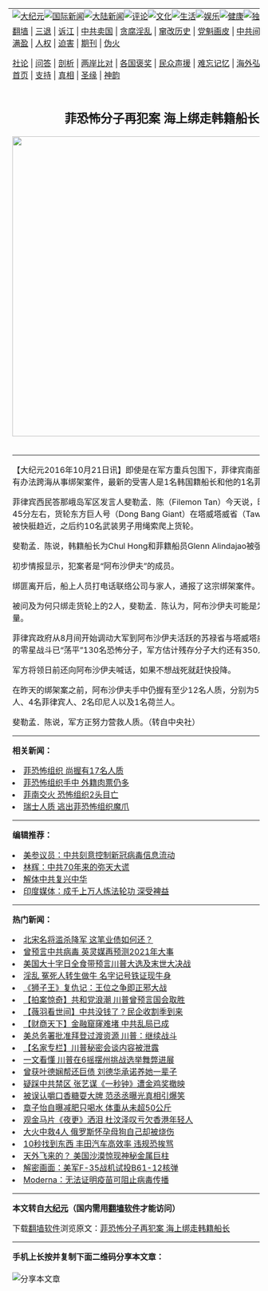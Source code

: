 <a name="1" id="1" target="_blank"></a><span id="1"></span>
<table align=center border="0"><tr><td colspan="2" VALIGN=TOP><a href="https://github.com/quqsuf399/djy/blob/master/gb/nsc413.md#1"><img src="https://raw.githubusercontent.com/quqsuf399/www/master/t/djy/1.jpg" title="大纪元"></a><a href="https://github.com/quqsuf399/djy/blob/master/gb/n24hr.md#1"><img src="https://raw.githubusercontent.com/quqsuf399/www/master/t/djy/3.jpg" title="国际新闻"></a><a href="https://github.com/quqsuf399/djy/blob/master/gb/nsc413.md#1"><img src="https://raw.githubusercontent.com/quqsuf399/www/master/t/djy/4.jpg" title="大陆新闻"></a><a href="https://github.com/quqsuf399/djy/blob/master/gb/news392.md#1"><img src="https://raw.githubusercontent.com/quqsuf399/www/master/t/djy/5.jpg" title="评论"></a><a href="https://github.com/quqsuf399/djy/blob/master/gb/news2007.md#1"><img src="https://raw.githubusercontent.com/quqsuf399/www/master/t/djy/6.jpg" title="文化"></a><a href="https://github.com/quqsuf399/djy/blob/master/gb/news2008.md#1"><img src="https://raw.githubusercontent.com/quqsuf399/www/master/t/djy/7.jpg" title="生活"></a><a href="https://github.com/quqsuf399/djy/blob/master/gb/ncyule.md#1"><img src="https://raw.githubusercontent.com/quqsuf399/www/master/t/djy/8.jpg" title="娱乐"></a><a href="https://github.com/quqsuf399/djy/blob/master/gb/nsc1002.md#1"><img src="https://raw.githubusercontent.com/quqsuf399/www/master/t/djy/9.jpg" title="健康"><a href="https://github.com/quqsuf399/djy/blob/master/gb/nf6092.md#1"><img src="https://raw.githubusercontent.com/quqsuf399/www/master/t/djy/10a.jpg" title="独家"></a><a href="https://github.com/quqsuf399/djy/blob/master/gb/nf4514.md#1"><img src="https://raw.githubusercontent.com/quqsuf399/www/master/t/djy/12a.jpg" title="头条"></a></td></tr>
<tr><td colspan="2" VALIGN=TOP><a target="_blank" href="https://github.com/quqsuf399/www/blob/master/README.md?zsrh#1">翻墙</a> | <a target="_blank" href="https://github.com/quqsuf399/djy/blob/master/gb/nf5657.md#1">三退</a> | <a target="_blank" href="https://github.com/quqsuf399/djy/blob/master/gb/nf6124.md#1">诉江</a> | <a target="_blank" href="https://github.com/quqsuf399/djy/blob/master/gb/nf1176117.md#1">中共卖国</a> | <a target="_blank" href="https://github.com/quqsuf399/djy/blob/master/gb/nf5773.md#1">贪腐淫乱</a> | <a target="_blank" href="https://github.com/quqsuf399/djy/blob/master/gb/nf1176115.md#1">窜改历史</a> | <a target="_blank" href="https://github.com/quqsuf399/djy/blob/master/gb/nf1176107.md#1">党魁画皮</a> | <a target="_blank" href="https://github.com/quqsuf399/djy/blob/master/gb/nf1320400.md#1">中共间谍</a> | <a target="_blank" href="https://github.com/quqsuf399/djy/blob/master/gb/nf1176114.md#1">破坏传统</a> | <a target="_blank" href="https://github.com/quqsuf399/ntdtv/blob/master/gb/prog447_1.md#1">恶贯满盈</a> | <a target="_blank" href="https://github.com/quqsuf399/djy/blob/master/gb/ncid278.md#1">人权</a> | <a target="_blank" href="https://github.com/quqsuf399/djy/blob/master/gb/nf1176111.md#1">迫害</a> | <a target="_blank" href="https://gitlab.com/szzdlab/mh-qikan/blob/master/README.md#1">期刊</a> | <a target="_blank" href="https://github.com/quqsuf399/djy/blob/master/gb/nf5562.md#1">伪火</a></p><p><a target="_blank" href="https://github.com/quqsuf399/djy/blob/master/gb/9p.md#1">社论</a> | <a target="_blank" href="https://github.com/quqsuf399/djy/blob/master/gb/nf4378.md#1">问答</a> | <a target="_blank" href="https://github.com/quqsuf399/djy/blob/master/gb/nf5792.md#1">剖析</a> | <a target="_blank" href="https://github.com/quqsuf399/djy/blob/master/gb/nf5735.md#1">两岸比对</a> | <a target="_blank" href="https://github.com/quqsuf399/djy/blob/master/gb/nf6119.md#1">各国褒奖</a> | <a target="_blank" href="https://github.com/quqsuf399/djy/blob/master/gb/nf6120.md#1">民众声援</a> | <a target="_blank" href="https://github.com/quqsuf399/djy/blob/master/gb/nf1188594.md#1">难忘记忆</a> | <a target="_blank" href="https://github.com/quqsuf399/djy/blob/master/gb/nf3180.md#1">海外弘传</a> | <a target="_blank" href="https://github.com/quqsuf399/djy/blob/master/gb/nf5410.md#1">万人上访</a> | <a target="_blank" href="https://github.com/quqsuf399/www/blob/master/README.md?zsrh#1">平台首页</a> | <a target="_blank" href="https://github.com/quqsuf399/djy/blob/master/gb/nf4386.md#1">支持</a> | <a target="_blank" href="https://github.com/quqsuf399/djy/blob/master/gb/nf4389.md#1">真相</a> | <a target="_blank" href="https://github.com/quqsuf399/djy/blob/master/gb/nf5790.md#1">圣缘</a> | <a target="_blank" href="https://github.com/quqsuf399/djy/blob/master/gb/nf4786.md#1">神韵</a></td></tr>
<tr><td VALIGN=TOP width="626"><h2 align=center>菲恐怖分子再犯案 海上绑走韩籍船长</h2>
<img width="600" src="https://i.epochtimes.com/assets/uploads/2020/11/us-election-voter-fraud__1200x800-320x200.jpg" />
<h6></h6>
<hr>
	<p>【大纪元2016年10月21日讯】即使是在军方重兵包围下，<ahref="https://github.com/quqsuf399/djy/blob/master/gb/tag/%E8%8F%B2%E5%BE%8B%E5%AE%BE.md#1">菲律宾</a>南部<ahref="https://github.com/quqsuf399/djy/blob/master/gb/tag/%E6%81%90%E6%80%96%E7%BB%84%E7%BB%87.md#1">恐怖组织</a>依然有办法跨海从事<ahref="https://github.com/quqsuf399/djy/blob/master/gb/tag/%E7%BB%91%E6%9E%B6.md#1">绑架</a>案件，最新的受害人是1名韩国籍船长和他的1名<ahref="https://github.com/quqsuf399/djy/blob/master/gb/tag/%E8%8F%B2%E5%BE%8B%E5%AE%BE.md#1">菲律宾</a>籍船员。</p>
<p>菲律宾西民答那峨岛军区发言人斐勒孟．陈（Filemon Tan）今天说，昨天下午2时45分左右，货轮东方巨人号（Dong Bang Giant）在塔威塔威省（Tawi-tawi）海域被快艇趋近，之后约10名武装男子用绳索爬上货轮。</p>
<p>斐勒孟．陈说，韩籍船长为Chul Hong和菲籍船员Glenn Alindajao被强行带走。</p>
<p>初步情报显示，犯案者是“阿布沙伊夫”的成员。</p>
<p>绑匪离开后，船上人员打电话联络公司与家人，通报了这宗<ahref="https://github.com/quqsuf399/djy/blob/master/gb/tag/%E7%BB%91%E6%9E%B6.md#1">绑架</a>案件。</p>
<p>被问及为何只绑走货轮上的2人，斐勒孟．陈认为，阿布沙伊夫可能是为了机动性考量。</p>
<p>菲律宾政府从8月间开始调动大军到阿布沙伊夫活跃的苏禄省与塔威塔威省，连月来的零星战斗已“荡平”130名恐怖分子，军方估计残存分子大约还有350人。</p>
<p>军方将领日前还向阿布沙伊夫喊话，如果不想战死就赶快投降。</p>
<p>在昨天的绑架案之前，阿布沙伊夫手中仍握有至少12名人质，分别为5名马来西亚人、4名菲律宾人、2名印尼人以及1名荷兰人。</p>
<p>斐勒孟．陈说，军方正努力营救人质。（转自中央社）</p>
	
<hr>


<strong>相关新闻：</strong>
<li><a href="https://github.com/quqsuf399/djy/blob/master/gb/13/12/5/n4027353.md#1">菲恐怖组织  尚握有17名人质</a></li>
<li><a href="https://github.com/quqsuf399/djy/blob/master/gb/14/10/18/n4275353.md#1">菲恐怖组织手中 外籍肉票仍多</a></li>
<li><a href="https://github.com/quqsuf399/djy/blob/master/gb/14/11/15/n4296787.md#1">菲南交火 恐怖组织2头目亡</a></li>
<li><a href="https://github.com/quqsuf399/djy/blob/master/gb/14/12/6/n4312628.md#1">瑞士人质 逃出菲恐怖组织魔爪</a></li>
<hr>


<strong>编辑推荐：</strong>
<li><a href="https://github.com/onzhi266/djy/blob/master/gb/20/2/22/n11887949.md#1">美参议员：中共刻意控制新冠病毒信息流动</a></li>
<li><a href="https://github.com/tsiac2612/djy/blob/master/gb/19/10/2/n11563735.md#1" target="_blank">林辉：中共70年来的弥天大谎</a></li><li><a href="https://github.com/quqsuf399/djy/blob/master/gb/18/3/21/n10237682.md?dfh#1" target="_blank">解体中共复兴中华</a></li><li><a href="https://github.com/quqsuf399/djy/blob/master/gb/18/10/27/n10812623.md#1" target="_blank">印度媒体：成千上万人炼法轮功 深受裨益</a></li>
<hr>

<strong>热门新闻：</strong>
<li><a href="https://github.com/quqsuf399/djy/blob/master/gb/20/10/26/n12503755.md#1">北宋名将滥杀降军 这笔业债如何还？</a></li>
<li><a href="https://github.com/quqsuf399/djy/blob/master/gb/20/11/22/n12567180.md#1">曾预言中共病毒 英灵媒再预测2021年大事</a></li>
<li><a href="https://github.com/quqsuf399/djy/blob/master/gb/20/11/16/n12553592.md#1">美国大十字日全食带预言川普大选及末世大决战</a></li>
<li><a href="https://github.com/quqsuf399/djy/blob/master/gb/20/11/13/n12546366.md#1">淫乱 冤死人转生做牛 名字记号铁证现牛身</a></li>
<li><a href="https://github.com/quqsuf399/djy/blob/master/gb/20/11/20/n12564664.md#1">《狮子王》复仇记：王位之争即正邪大战</a></li>
<li><a href="https://github.com/quqsuf399/djy/blob/master/gb/20/11/26/n12576193.md#1">【拍案惊奇】共和党浪潮 川普曾预言国会取胜</a></li>
<li><a href="https://github.com/quqsuf399/djy/blob/master/gb/20/11/25/n12575170.md#1">【薇羽看世间】中共没钱了？民企收割季到来</a></li>
<li><a href="https://github.com/quqsuf399/djy/blob/master/gb/20/11/25/n12575286.md#1">【财商天下】金融窟窿难堵 中共乱局已成</a></li>
<li><a href="https://github.com/quqsuf399/djy/blob/master/gb/20/11/24/n12570599.md#1">美总务署批准拜登过渡资源 川普：继续战斗</a></li>
<li><a href="https://github.com/quqsuf399/djy/blob/master/gb/20/11/24/n12572098.md#1">【名家专栏】川普秘密会谈内容被泄露</a></li>
<li><a href="https://github.com/quqsuf399/djy/blob/master/gb/20/11/24/n12572558.md#1">一文看懂 川普在6摇摆州挑战选举舞弊进展</a></li>
<li><a href="https://github.com/quqsuf399/djy/blob/master/gb/20/11/23/n12570274.md#1">曾获叶德娴帮还巨债 刘德华承诺养她一辈子</a></li>
<li><a href="https://github.com/quqsuf399/djy/blob/master/gb/20/11/24/n12572570.md#1">疑踩中共禁区 张艺谋《一秒钟》遭金鸡奖撤映</a></li>
<li><a href="https://github.com/quqsuf399/djy/blob/master/gb/20/11/24/n12570674.md#1">被误认嚼口香糖耍大牌 范丞丞曝光真相引爆笑</a></li>
<li><a href="https://github.com/quqsuf399/djy/blob/master/gb/20/11/23/n12570098.md#1">章子怡自曝减肥只喝水 体重从未超50公斤</a></li>
<li><a href="https://github.com/quqsuf399/djy/blob/master/gb/20/11/24/n12572786.md#1">观金马片《夜更》洒泪 杜汶泽叹亏欠香港年轻人</a></li>
<li><a href="https://github.com/quqsuf399/djy/blob/master/gb/20/11/24/n12571000.md#1">大火中救4人 俄罗斯怀孕母狗自己却被烧伤</a></li>
<li><a href="https://github.com/quqsuf399/djy/blob/master/gb/20/11/18/n12557602.md#1">10秒找到东西 丰田汽车高效率 违规恐挨骂</a></li>
<li><a href="https://github.com/quqsuf399/djy/blob/master/gb/20/11/25/n12574162.md#1">天外飞来的？ 美国沙漠惊现神秘金属巨柱</a></li>
<li><a href="https://github.com/quqsuf399/djy/blob/master/gb/20/11/24/n12571675.md#1">解密画面：美军F-35战机试投B61-12核弹</a></li>
<li><a href="https://github.com/quqsuf399/djy/blob/master/gb/20/11/24/n12572434.md#1">Moderna：无法证明疫苗可阻止病毒传播</a></li>
<hr>

<strong>本文转自<a href="https://www.epochtimes.com">大纪元</a>（国内需用<a href="https://github.com/quqsuf399/www/blob/master/README.md#8">翻墙软件</a>才能访问）</strong><p>下载<a href="https://github.com/quqsuf399/www/blob/master/README.md#8">翻墙软件</a>浏览原文：<a href="https://www.epochtimes.com/gb/16/10/21/n8418787.htm">菲恐怖分子再犯案 海上绑走韩籍船长</a></p><hr>

<strong>手机上长按并复制下面二维码分享本文章：</strong><br><br><img src="https://chart.apis.google.com/chart?cht=qr&chs=240x240&choe=UTF-8&chld=M|2&chl=https://github.com/quqsuf399/djy/blob/master/gb/16/10/21/n8418787.md%231" title="分享本文章"></td><td VALIGN=TOP><a href="https://github.com/quqsuf399/djy/blob/master/gb/16/1/21/n4622075.md?dfh#1" target="_blank"><img src="https://raw.githubusercontent.com/quqsuf399/djy/master/gb/300/wei-f1.jpg" title="中共的伪火骗局"  alt="中共的伪火骗局"></a><br><a href="https://github.com/quqsuf399/www/blob/master/README.md?dfh#9" target="_blank"><img src="https://raw.githubusercontent.com/quqsuf399/djy/master/gb/300/yong-h.jpg" title="永恒的见证"  alt="永恒的见证"></a><br><a href="https://github.com/quqsuf399/djy/blob/master/gb/13/9/29/n3974789.md?dfh#1" target="_blank"><img src="https://raw.githubusercontent.com/quqsuf399/djy/master/gb/300/shang-lnz.jpg" title="善良女子被中共投男牢"  alt="善良女子被中共投男牢"></a><br><a href="https://github.com/quqsuf399/djy/blob/master/gb/16/3/16/n4663449.md?dfh#1" target="_blank"><img src="https://raw.githubusercontent.com/quqsuf399/djy/master/gb/300/huo-z3.jpg" title="警卫目击活摘器官"  alt="警卫目击活摘器官"></a><br><a href="https://github.com/quqsuf399/djy/blob/master/gb/16/8/7/n8177641.md?dfh#1" target="_blank"><img src="https://raw.githubusercontent.com/quqsuf399/djy/master/gb/300/huo-z4.jpg" title="证人描述活摘恐怖"  alt="证人描述活摘恐怖"></a><br><a href="https://github.com/quqsuf399/djy/blob/master/gb/10/4/19/n2881569.md?dfh#1" target="_blank"><img src="https://raw.githubusercontent.com/quqsuf399/djy/master/gb/300/huo-z1.jpg" title="揭开活摘器官黑幕"  alt="揭开活摘器官黑幕"></a><br><a href="https://github.com/quqsuf399/djy/blob/master/gb/10/11/7/n3077476.md?dfh#1" target="_blank"><img src="https://raw.githubusercontent.com/quqsuf399/djy/master/gb/300/ma-ks.jpg" title="马克思的成魔之路"  alt="马克思的成魔之路"></a><br><a href="https://github.com/quqsuf399/djy/blob/master/gb/14/6/9/n4173977.md?dfh#1" target="_blank"><img src="https://raw.githubusercontent.com/quqsuf399/djy/master/gb/300/chang-zs.jpg" title="藏字石 蕴天机"  alt="藏字石 蕴天机"></a><br><a href="https://github.com/quqsuf399/djy/blob/master/gb/18/5/10/n10381511.md?dfh#1" target="_blank"><img src="https://raw.githubusercontent.com/quqsuf399/djy/master/gb/300/st1.jpg" title="关注3亿人三退"  alt="关注3亿人三退"></a><br><a href="https://github.com/quqsuf399/djy/blob/master/gb/18/3/21/n10237682.md?dfh#1" target="_blank"><img src="https://raw.githubusercontent.com/quqsuf399/djy/master/gb/300/jie-t.jpg" title="解体中共复兴中华"  alt="解体中共复兴中华"></a><br><a href="https://github.com/quqsuf399/djy/blob/master/gb/9/2/9/n2422991.md?dfh#1" target="_blank"><img src="https://raw.githubusercontent.com/quqsuf399/djy/master/gb/300/gao-zs.jpg" title="中共迫害良心律师"  alt="中共迫害良心律师"></a><br><a href="https://github.com/quqsuf399/djy/blob/master/gb/18/12/9/n10900044.md?dfh#1" target="_blank"><img src="https://raw.githubusercontent.com/quqsuf399/djy/master/gb/300/sj1.jpg" title="303万人举报江泽民"  alt="303万人举报江泽民"></a><br><a href="https://github.com/quqsuf399/djy/blob/master/gb/18/8/28/n10672014.md?dfh#1" target="_blank"><img src="https://raw.githubusercontent.com/quqsuf399/djy/master/gb/300/sj2.jpg" title="这些官员为何起诉江泽民"  alt="这些官员为何起诉江泽民"></a><br><a href="https://github.com/quqsuf399/djy/blob/master/gb/8/12/18/n2367165.md?dfh#1" target="_blank"><img src="https://raw.githubusercontent.com/quqsuf399/djy/master/gb/300/liangan.jpg" title="海峡两岸的强烈对比"  alt="海峡两岸的强烈对比"></a><br><a href="https://github.com/quqsuf399/djy/blob/master/gb/15/12/10/n4593139.md?dfh#1" target="_blank"><img src="https://raw.githubusercontent.com/quqsuf399/djy/master/gb/300/jia-ndzl.jpg" title="加拿大总理的贺信"  alt="加拿大总理的贺信"></a><br><a href="https://github.com/quqsuf399/djy/blob/master/gb/11/6/17/n3289382.md?dfh#1" target="_blank"><img src="https://raw.githubusercontent.com/quqsuf399/djy/master/gb/300/xiao-wd.jpg" title="探寻真相兼听则明"  alt="探寻真相兼听则明"></a><br><a href="https://github.com/quqsuf399/djy/blob/master/gb/18/10/27/n10812623.md?dfh#1" target="_blank"><img src="https://raw.githubusercontent.com/quqsuf399/djy/master/gb/300/yindu.jpg" title="印度媒体报道东方"  alt="印度媒体报道东方"></a><br><a href="https://github.com/quqsuf399/djy/blob/master/gb/18/6/9/n10469652.md?dfh#1" target="_blank"><img src="https://raw.githubusercontent.com/quqsuf399/djy/master/gb/300/xie-j.jpg" title="不一样的海外校园"  alt="不一样的海外校园"></a><br><a href="https://github.com/quqsuf399/djy/blob/master/gb/7/4/5/n1669415.md?dfh#1" target="_blank"><img src="https://raw.githubusercontent.com/quqsuf399/djy/master/gb/300/li-up.jpg" title="从大师到徒弟的传奇"  alt="从大师到徒弟的传奇"></a><br><a href="https://github.com/quqsuf399/djy/blob/master/gb/17/5/26/n9191512.md?dfh#1" target="_blank"><img src="https://raw.githubusercontent.com/quqsuf399/djy/master/gb/300/zfl2.jpg" title="亿万人与东方一本奇书"  alt="亿万人与东方一本奇书"></a><br><a href="https://github.com/quqsuf399/djy/blob/master/gb/13/11/27/n4020290.md?dfh#1" target="_blank"><img src="https://raw.githubusercontent.com/quqsuf399/djy/master/gb/300/zhen-h.jpg" title="大陆见不到的震撼场面"  alt="大陆见不到的震撼场面"></a><br><a href="https://github.com/quqsuf399/djy/blob/master/gb/15/7/17/n4482910.md?dfh#1" target="_blank"><img src="https://raw.githubusercontent.com/quqsuf399/djy/master/gb/300/dalu-sk.jpg" title="人心向善 大陆当初盛况"  alt="人心向善 大陆当初盛况"></a><br><a href="https://github.com/quqsuf399/djy/blob/master/gb/19/1/5/n10955468.md?dfh#1" target="_blank"><img src="https://raw.githubusercontent.com/quqsuf399/djy/master/gb/300/zfl1.jpg" title="追寻真理 这书讲什么"  alt="追寻真理 这书讲什么"></a><br><a href="https://github.com/quqsuf399/www/blob/master/README.md?dfh#1" target="_blank"><img src="https://raw.githubusercontent.com/quqsuf399/djy/master/gb/300/fq1.jpg" title="下载免费翻墙软件"  alt="下载免费翻墙软件"></a><br></td></tr></table>
